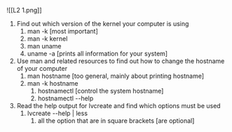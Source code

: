 ![[L2 1.png]]

1. Find out which version of the kernel your computer is using
	1. man -k [most important]
	2. man -k kernel
	3. man uname
	4. uname -a [prints all information for your system]
2. Use man and related resources to find out how to change the hostname of your computer
	1. man hostname [too general, mainly about printing hostname]
	2. man -k hostname
		1. hostnamectl [control the system hostname]
		2. hostnamectl --help
3. Read the help output for lvcreate and find which options must be used
	1. lvcreate --help | less
		1. all the option that are in square brackets [are optional]

